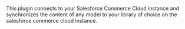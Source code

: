 This plugin connects to your Salesforce Commerce Cloud instance and synchronizes the content of any model to your library of choice on the salesforce commerce cloud instance.
